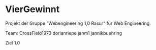 # VierGewinnt

Projekt der Gruppe "Webengineering 1,0 Rasur" für Web Engineering.

Team:
  CrossField1973
  dorianriepe
  janm1
  jannikbuehring








Ziel 1.0
